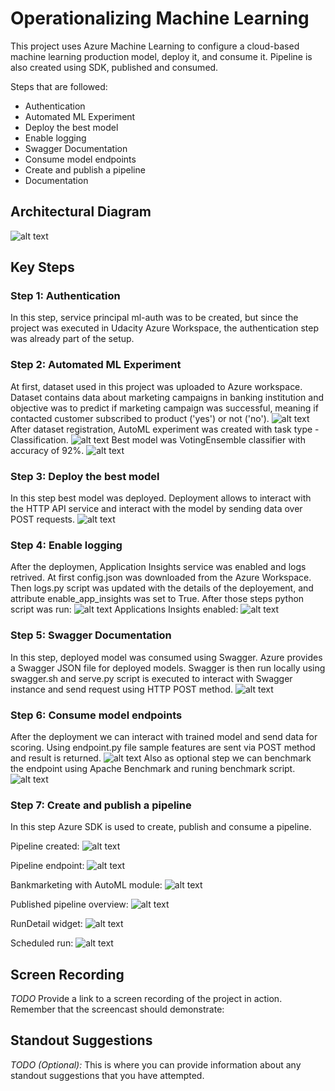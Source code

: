 # Operationalizing Machine Learning

This project uses Azure Machine Learning to configure a cloud-based machine learning production model, deploy it, and consume it. Pipeline is also created using SDK, published and consumed.

Steps that are followed:

* Authentication
* Automated ML Experiment  
* Deploy the best model
* Enable logging  
* Swagger Documentation
* Consume model endpoints  
* Create and publish a pipeline  
* Documentation


## Architectural Diagram
![alt text](pics/architecture.png)

## Key Steps
### Step 1: Authentication
In this step, service principal ml-auth was to be created, but since the project was executed in Udacity Azure Workspace, the authentication step was already part of the setup.
### Step 2: Automated ML Experiment
At first, dataset used in this project was uploaded to Azure workspace. Dataset contains data about marketing campaigns in banking institution and objective was to predict if marketing campaign was successful, meaning if contacted customer subscribed to product ('yes') or not ('no').
![alt text](pics/data_upload.png)
After dataset registration, AutoML experiment was created with task type - Classification. 
![alt text](pics/best_model1.png)
Best model was VotingEnsemble classifier with accuracy of 92%.
![alt text](pics/best_model2.png)
### Step 3: Deploy the best model
In this step best model was deployed. Deployment allows to interact with the HTTP API service and interact with the model by sending data over POST requests.
![alt text](pics/deploy.png)
### Step 4: Enable logging
After the deploymen, Application Insights service was enabled and logs retrived. At first config.json was downloaded from the Azure Workspace. Then logs.py script was updated with the details of the deployement, and attribute enable_app_insights was set to True. After those steps python script was run:
![alt text](pics/logs_py.png)
Applications Insights enabled:
![alt text](pics/app_ins.png)
### Step 5: Swagger Documentation
In this step, deployed model was consumed using Swagger. Azure provides a Swagger JSON file for deployed models. Swagger is then run locally using swagger.sh and serve.py script is executed to interact with Swagger instance and send request using HTTP POST method. 
![alt text](pics/sw.png)
### Step 6: Consume model endpoints
After the deployment we can interact with trained model and send data for scoring. Using endpoint.py file sample features are sent via POST method and result is returned.
![alt text](pics/resp.png)
Also as optional step we can benchmark the endpoint using Apache Benchmark and runing benchmark script.
![alt text](pics/benchmark.png)
### Step 7: Create and publish a pipeline
In this step Azure SDK is used to create, publish and consume a pipeline.

Pipeline created:
![alt text](pics/pipeline_created.png)

Pipeline endpoint:
![alt text](pics/pipeline_endpoint.png)

Bankmarketing with AutoML module:
![alt text](bankmkt_automl.png)

Published pipeline overview:
![alt text](overview_active.png)

RunDetail widget:
![alt text](widget.png)

Scheduled run:
![alt text](sched_run.png)

## Screen Recording
*TODO* Provide a link to a screen recording of the project in action. Remember that the screencast should demonstrate:

## Standout Suggestions
*TODO (Optional):* This is where you can provide information about any standout suggestions that you have attempted.
